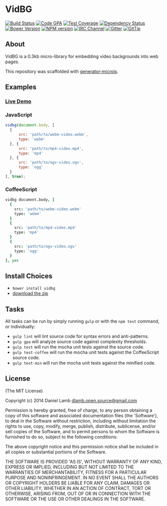 # VidBG
[![Build Status][build-image]][build-url]
[![Code GPA][gpa-image]][gpa-url]
[![Test Coverage][coverage-image]][coverage-url]
[![Dependency Status][depstat-image]][depstat-url]
[![Bower Version][bower-image]][bower-url]
[![NPM version][npm-image]][npm-url]
[![IRC Channel][irc-image]][irc-url]
[![Gitter][gitter-image]][gitter-url]
[![GitTip][tip-image]][tip-url]

## About

VidBG is a 0.3kb micro-library for embedding video backgrounds into web pages.

This repository was scaffolded with [generator-microjs](https://github.com/daniellmb/generator-microjs).

## Examples

### [Live Demo](http://daniellmb.github.io/AQUA/)

### JavaScript

```JavaScript
vidbg(document.body, [
  {
      src: 'path/to/webm-video.webm',
      type: 'webm'
  }, {
      src: 'path/to/mp4-video.mp4',
      type: 'mp4'
  }, {
      src: 'path/to/ogv-video.ogv',
      type: 'ogg'
  }
], true);
```

### CoffeeScript

```CoffeeScript
vidbg document.body, [
  {
    src: 'path/to/webm-video.webm'
    type: 'webm'
  }
  {
    src: 'path/to/mp4-video.mp4'
    type: 'mp4'
  }
  {
    src: 'path/to/ogv-video.ogv'
    type: 'ogg'
  }
], yes
```

## Install Choices
- `bower install vidbg`
- [download the zip](https://github.com/daniellmb/vidbg/archive/master.zip)

## Tasks

All tasks can be run by simply running `gulp` or with the `npm test` command, or individually:

  * `gulp lint` will lint source code for syntax errors and anti-patterns.
  * `gulp gpa` will analyze source code against complexity thresholds.
  * `gulp test` will run the mocha unit tests against the source code.
  * `gulp test-coffee` will run the mocha unit tests against the CoffeeScript source code.
  * `gulp test-min` will run the mocha unit tests against the minified code.

## License

(The MIT License)

Copyright (c) 2014 Daniel Lamb dlamb.open.source@gmail.com

Permission is hereby granted, free of charge, to any person obtaining
a copy of this software and associated documentation files (the
'Software'), to deal in the Software without restriction, including
without limitation the rights to use, copy, modify, merge, publish,
distribute, sublicense, and/or sell copies of the Software, and to
permit persons to whom the Software is furnished to do so, subject to
the following conditions:

The above copyright notice and this permission notice shall be
included in all copies or substantial portions of the Software.

THE SOFTWARE IS PROVIDED 'AS IS', WITHOUT WARRANTY OF ANY KIND,
EXPRESS OR IMPLIED, INCLUDING BUT NOT LIMITED TO THE WARRANTIES OF
MERCHANTABILITY, FITNESS FOR A PARTICULAR PURPOSE AND NONINFRINGEMENT.
IN NO EVENT SHALL THE AUTHORS OR COPYRIGHT HOLDERS BE LIABLE FOR ANY
CLAIM, DAMAGES OR OTHER LIABILITY, WHETHER IN AN ACTION OF CONTRACT,
TORT OR OTHERWISE, ARISING FROM, OUT OF OR IN CONNECTION WITH THE
SOFTWARE OR THE USE OR OTHER DEALINGS IN THE SOFTWARE.



[build-url]: https://travis-ci.org/daniellmb/VidBG
[build-image]: http://img.shields.io/travis/daniellmb/VidBG.png

[gpa-url]: https://codeclimate.com/github/daniellmb/VidBG
[gpa-image]: https://codeclimate.com/github/daniellmb/VidBG.png

[coverage-url]: https://codeclimate.com/github/daniellmb/VidBG/code?sort=covered_percent&sort_direction=desc
[coverage-image]: https://codeclimate.com/github/daniellmb/VidBG/coverage.png

[depstat-url]: https://david-dm.org/daniellmb/vidbg
[depstat-image]: https://david-dm.org/daniellmb/vidbg/dev-status.png?theme=shields.io

[issues-url]: https://github.com/daniellmb/vidbg/issues
[issues-image]: http://img.shields.io/github/issues/daniellmb/vidbg.png

[bower-url]: http://bower.io/search/?q=vidbg
[bower-image]: https://badge.fury.io/bo/vidbg.png

[downloads-url]: https://www.npmjs.org/package/vidbg
[downloads-image]: http://img.shields.io/npm/dm/vidbg.png

[npm-url]: https://www.npmjs.org/package/vidbg
[npm-image]: https://badge.fury.io/js/vidbg.png

[irc-url]: http://webchat.freenode.net/?channels=vidbg
[irc-image]: http://img.shields.io/badge/irc-%23vidbg-brightgreen.png

[gitter-url]: https://gitter.im/daniellmb/VidBG
[gitter-image]: http://img.shields.io/badge/gitter-daniellmb/vidbg-brightgreen.png

[tip-url]: https://www.gittip.com/daniellmb
[tip-image]: http://img.shields.io/gittip/daniellmb.png
